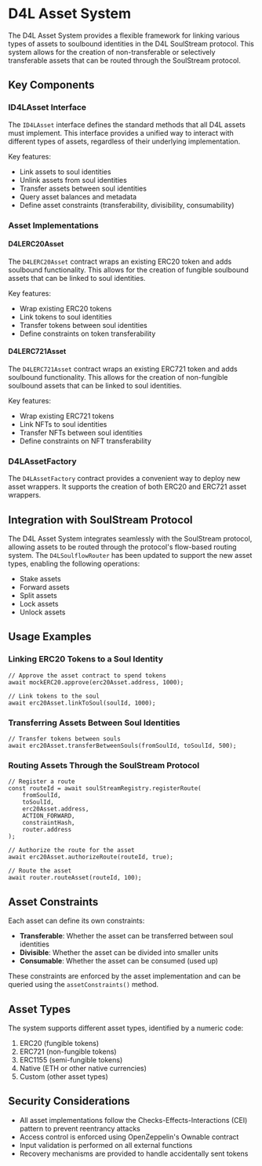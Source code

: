 # D4L Asset System

The D4L Asset System provides a flexible framework for linking various types of assets to soulbound identities in the D4L SoulStream protocol. This system allows for the creation of non-transferable or selectively transferable assets that can be routed through the SoulStream protocol.

## Key Components

### ID4LAsset Interface

The `ID4LAsset` interface defines the standard methods that all D4L assets must implement. This interface provides a unified way to interact with different types of assets, regardless of their underlying implementation.

Key features:
- Link assets to soul identities
- Unlink assets from soul identities
- Transfer assets between soul identities
- Query asset balances and metadata
- Define asset constraints (transferability, divisibility, consumability)

### Asset Implementations

#### D4LERC20Asset

The `D4LERC20Asset` contract wraps an existing ERC20 token and adds soulbound functionality. This allows for the creation of fungible soulbound assets that can be linked to soul identities.

Key features:
- Wrap existing ERC20 tokens
- Link tokens to soul identities
- Transfer tokens between soul identities
- Define constraints on token transferability

#### D4LERC721Asset

The `D4LERC721Asset` contract wraps an existing ERC721 token and adds soulbound functionality. This allows for the creation of non-fungible soulbound assets that can be linked to soul identities.

Key features:
- Wrap existing ERC721 tokens
- Link NFTs to soul identities
- Transfer NFTs between soul identities
- Define constraints on NFT transferability

### D4LAssetFactory

The `D4LAssetFactory` contract provides a convenient way to deploy new asset wrappers. It supports the creation of both ERC20 and ERC721 asset wrappers.

## Integration with SoulStream Protocol

The D4L Asset System integrates seamlessly with the SoulStream protocol, allowing assets to be routed through the protocol's flow-based routing system. The `D4LSoulflowRouter` has been updated to support the new asset types, enabling the following operations:

- Stake assets
- Forward assets
- Split assets
- Lock assets
- Unlock assets

## Usage Examples

### Linking ERC20 Tokens to a Soul Identity

```solidity
// Approve the asset contract to spend tokens
await mockERC20.approve(erc20Asset.address, 1000);

// Link tokens to the soul
await erc20Asset.linkToSoul(soulId, 1000);
```

### Transferring Assets Between Soul Identities

```solidity
// Transfer tokens between souls
await erc20Asset.transferBetweenSouls(fromSoulId, toSoulId, 500);
```

### Routing Assets Through the SoulStream Protocol

```solidity
// Register a route
const routeId = await soulStreamRegistry.registerRoute(
    fromSoulId,
    toSoulId,
    erc20Asset.address,
    ACTION_FORWARD,
    constraintHash,
    router.address
);

// Authorize the route for the asset
await erc20Asset.authorizeRoute(routeId, true);

// Route the asset
await router.routeAsset(routeId, 100);
```

## Asset Constraints

Each asset can define its own constraints:

- **Transferable**: Whether the asset can be transferred between soul identities
- **Divisible**: Whether the asset can be divided into smaller units
- **Consumable**: Whether the asset can be consumed (used up)

These constraints are enforced by the asset implementation and can be queried using the `assetConstraints()` method.

## Asset Types

The system supports different asset types, identified by a numeric code:

1. ERC20 (fungible tokens)
2. ERC721 (non-fungible tokens)
3. ERC1155 (semi-fungible tokens)
4. Native (ETH or other native currencies)
5. Custom (other asset types)

## Security Considerations

- All asset implementations follow the Checks-Effects-Interactions (CEI) pattern to prevent reentrancy attacks
- Access control is enforced using OpenZeppelin's Ownable contract
- Input validation is performed on all external functions
- Recovery mechanisms are provided to handle accidentally sent tokens
